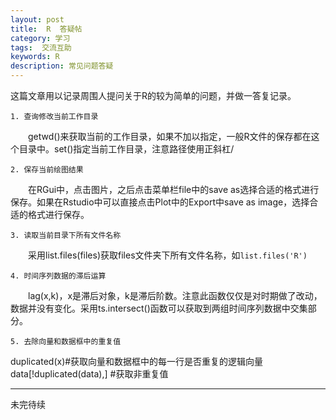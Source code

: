 ```yaml
---
layout: post
title:  R  答疑帖
category: 学习
tags:  交流互助        
keywords: R 
description: 常见问题答疑
---
```


这篇文章用以记录周围人提问关于R的较为简单的问题，并做一答复记录。

    1. 查询修改当前工作目录

　　getwd()来获取当前的工作目录，如果不加以指定，一般R文件的保存都在这个目录中。set()指定当前工作目录，注意路径使用正斜杠/

    2. 保存当前绘图结果
   
　　在RGui中，点击图片，之后点击菜单栏file中的save as选择合适的格式进行保存。如果在Rstudio中可以直接点击Plot中的Export中save as image，选择合适的格式进行保存。
    
    3. 读取当前目录下所有文件名称
   
　　采用list.files(files)获取files文件夹下所有文件名称，如`list.files('R')`

    4. 时间序列数据的滞后运算
   
　　lag(x,k)，x是滞后对象，k是滞后阶数。注意此函数仅仅是对时期做了改动，数据并没有变化。采用ts.intersect()函数可以获取到两组时间序列数据中交集部分。      

    5. 去除向量和数据框中的重复值
    
   duplicated(x)#获取向量和数据框中的每一行是否重复的逻辑向量
   data[!duplicated(data),] #获取非重复值

----------
未完待续